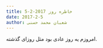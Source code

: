 ```yaml
---
title: خاطره روز 2017-2-5
date: 2017-2-5
author: شعبان محمد حسنی
---
```


امروزم یه روز عادی بود مثل روزای گذشته.
